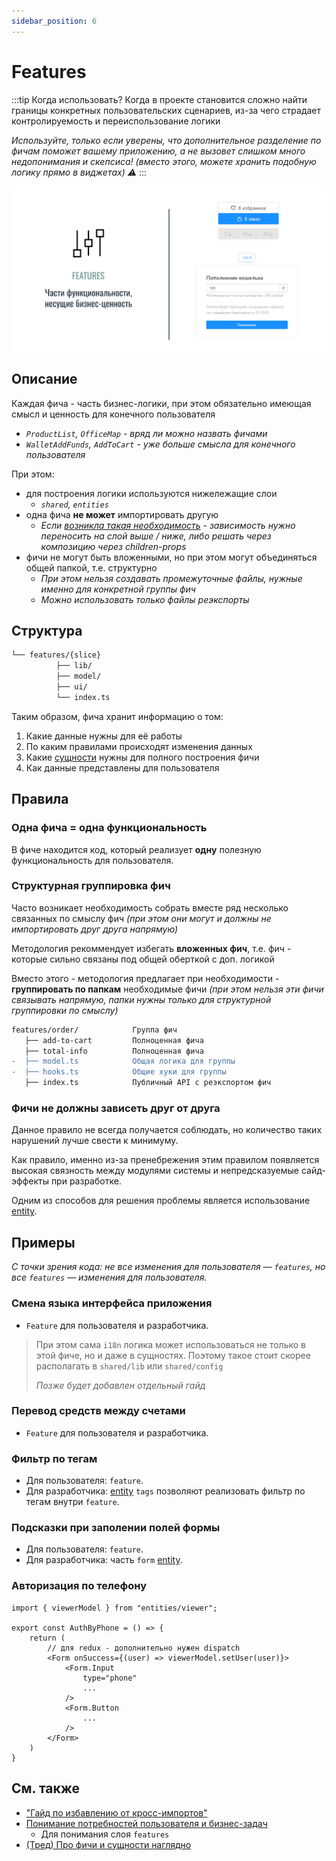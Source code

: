 ```yaml
---
sidebar_position: 6
---
```


# Features

:::tip Когда использовать?
Когда в проекте становится сложно найти границы конкретных пользовательских сценариев, из-за чего страдает контролируемость и переиспользование логики

*Используйте, только если уверены, что дополнительное разделение по фичам поможет вашему приложению, а не вызовет слишком много недопонимания и скепсиса! (вместо этого, можете хранить подобную логику прямо в виджетах) ⚠️*
:::

![features-themed-bordered](/img/layers/features.png)

## Описание

Каждая фича - часть бизнес-логики, при этом обязательно имеющая смысл и ценность для конечного пользователя

- *`ProductList`, `OfficeMap` - вряд ли можно назвать фичами*
- *`WalletAddFunds`, `AddToCart` - уже больше смысла для конечного пользователя*

При этом:

- для построения логики используются нижележащие слои
  - *`shared`, `entities`*
- одна фича **не может** импортировать другую
  - *Если [возникла такая необходимость][refs-low-coupling] - зависимость нужно переносить на слой выше / ниже, либо решать через композицию через children-props*
- фичи не могут быть вложенными, но при этом могут объединяться общей папкой, т.е. структурно
  - *При этом нельзя создавать промежуточные файлы, нужные именно для конкретной группы фич*
  - *Можно использовать только файлы реэкспорты*

## Структура

```sh
└── features/{slice}
          ├── lib/
          ├── model/
          ├── ui/
          └── index.ts
```

Таким образом, фича хранит информацию о том:

1. Какие данные нужны для её работы
1. По каким правилами происходят изменения данных
1. Какие [сущности][refs-entity] нужны для полного построения фичи
1. Как данные представлены для пользователя

## Правила

### Одна фича = одна функциональность

В фиче находится код, который реализует **одну** полезную функциональность для пользователя.

### Структурная группировка фич

Часто возникает необходимость собрать вместе ряд несколько связанных по смыслу фич *(при этом они могут и должны не импортировать друг друга напрямую)*

Методология рекоммендует избегать **вложенных фич**, т.е. фич - которые сильно связаны под общей оберткой с доп. логикой

Вместо этого - методология предлагает при необходимости - **группировать по папкам** необходимые фичи *(при этом нельзя эти фичи связывать напрямую, папки нужны только для структурной группировки по смыслу)*

```diff
features/order/            Группа фич
   ├── add-to-cart         Полноценная фича
   ├── total-info          Полноценная фича
-  ├── model.ts            Общая логика для группы
-  ├── hooks.ts            Общие хуки для группы
   ├── index.ts            Публичный API с реэкспортом фич
```

### Фичи не должны зависеть друг от друга

Данное правило не всегда получается соблюдать, но количество таких нарушений лучше свести к минимуму.

Как правило, именно из-за пренебрежения этим правилом появляется высокая связность между модулями системы и непредсказуемые сайд-эффекты при разработке.

Одним из способов для решения проблемы является использование [entity][refs-entity].

## Примеры

*С точки зрения кода: не все изменения для пользователя — `features`, но все `features` — изменения для пользователя.*

### Смена языка интерфейса приложения

- `Feature` для пользователя и разработчика.

> При этом сама `i18n` логика может использоваться не только в этой фиче, но и даже в сущностях. Поэтому такое стоит скорее располагать в `shared/lib` или `shared/config`
>
> *Позже будет добавлен отдельный гайд*

### Перевод средств между счетами

- `Feature` для пользователя и разработчика.

### Фильтр по тегам

- Для пользователя: `feature`.
- Для разработчика: [entity][refs-entity] `tags` позволяют реализовать фильтр по тегам внутри `feature`.

### Подсказки при заполении полей формы

- Для пользователя: `feature`.
- Для разработчика: часть `form` [entity][refs-entity].

### Авторизация по телефону

```tsx title=features/auth/by-phone/ui.tsx
import { viewerModel } from "entities/viewer";

export const AuthByPhone = () => {
    return (
        // для redux - дополнительно нужен dispatch
        <Form onSuccess={(user) => viewerModel.setUser(user)}>
            <Form.Input 
                type="phone"
                ...
            />
            <Form.Button
                ...
            />
        </Form>
    )
}
```

## См. также

- ["Гайд по избавлению от кросс-импортов"](/docs/concepts/low-coupling)
- [Понимание потребностей пользователя и бизнес-задач](/docs/concepts/needs-driven)
  - Для понимания слоя `features`
- [(Тред) Про фичи и сущности наглядно](https://github.com/feature-sliced/documentation/discussions/23#discussioncomment-451017)

[refs-entity]: /docs/reference/layers/entities
[refs-low-coupling]: /docs/concepts/low-coupling
